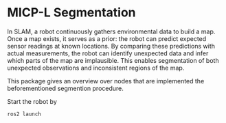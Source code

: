 # MICP-L Segmentation

In SLAM, a robot continuously gathers environmental data to build a map.
Once a map exists, it serves as a prior: the robot can predict expected sensor readings at known locations.
By comparing these predictions with actual measurements, the robot can identify unexpected data and infer which parts of the map are implausible.
This enables segmentation of both unexpected observations and inconsistent regions of the map.

This package gives an overview over nodes that are implemented the beforementioned segmention procedure.


Start the robot by 

```console
ros2 launch 
```


